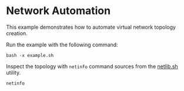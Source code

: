 # Network Automation

This example demonstrates how to automate virtual network topology
creation.

Run the example with the following command:

    bash -x example.sh

Inspect the topology with `netinfo` command sources from the
[netlib.sh](../netlib.sh) utility.

    netinfo

